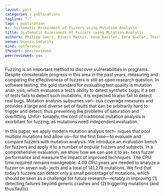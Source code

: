 ```yaml
---
layout: post
categories : publications
tagline: "."
tags : publication
e:  Systematic Assessment of Fuzzers using Mutation Analysis
title: Systematic Assessment of Fuzzers using Mutation Analysis
authors: Philipp Goerz, Bjoern Mathis, Keno Hassler, Emre Gueler, Thorsten Holz, Andreas Zeller, and Rahul Gopinath
venue: Usenix Security
kind: conference
thesort: peerreviewed
peerreviewed: yes
---
```


Fuzzing is an important method to discover vulnerabilities
in programs. Despite considerable progress in this area in
the past years, measuring and comparing the effectiveness of
fuzzers is still an open research question. In software testing,
the gold standard for evaluating test quality is mutation anal-
ysis, which evaluates a test’s ability to detect synthetic bugs:
if a set of tests fails to detect such mutations, it is expected to
also fail to detect real bugs. Mutation analysis subsumes vari-
ous coverage measures and provides a large and diverse set
of faults that can be arbitrarily hard to trigger and detect, thus
preventing the problems of saturation and overfitting. Unfor-
tunately, the cost of traditional mutation analysis is exorbitant
for fuzzing, as mutations need independent evaluation.

In this paper, we apply modern mutation analysis tech-
niques that pool multiple mutations and allow us—for the
first time—to evaluate and compare fuzzers with mutation
analysis. We introduce an evaluation bench for fuzzers and
apply it to a number of popular fuzzers and subjects. In a
comprehensive evaluation, we show how we can use it to as-
sess fuzzer performance and measure the impact of improved
techniques. The CPU time required remains manageable:
4.09 CPU years are needed to analyze a fuzzer on seven sub-
jects and a total of 141,278 mutations. We find that today’s
fuzzers can detect only a small percentage of mutations, which
should be seen as a challenge for future research—notably in
improving (1) detecting failures beyond generic crashes and
(2) triggering mutations (and thus faults).

[<em class="fa fa-book fa-lg" aria-hidden="true"></em>](/resources/usenixsecurity2023/goerz2023systematic.pdf "paper")
